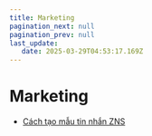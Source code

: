 ```yaml
---
title: Marketing
pagination_next: null
pagination_prev: null
last_update:
   date: 2025-03-29T04:53:17.169Z
---
```

# Marketing
* [Cách tạo mẫu tin nhắn ZNS](/100-marketing/1.-cach-tao-mau-tin-nhan-zns.md)